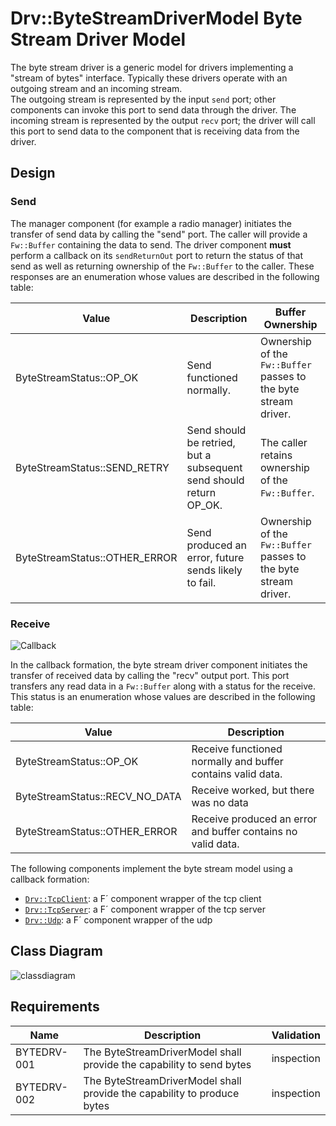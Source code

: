 # Drv::ByteStreamDriverModel Byte Stream Driver Model

The byte stream driver is a generic model for drivers implementing a "stream of bytes" interface. Typically these drivers operate with an outgoing stream and an incoming stream.  
The outgoing stream is represented by the input `send` port; other components can invoke this port to send data through the driver. The incoming stream is represented by the output `recv` port; the driver will call this port to send data to the component that is receiving data from the driver.

## Design

### Send

The manager component (for example a radio manager) initiates the transfer of send data by calling the "send" port.
The caller will provide a `Fw::Buffer` containing the data to send. The driver component **must** perform a callback on its `sendReturnOut` port to return the status of that send as well as returning ownership of the `Fw::Buffer` to the caller.
These responses are an enumeration whose values are described in the following table:

| Value | Description | Buffer Ownership |
|---|---|---|
| ByteStreamStatus::OP_OK    | Send functioned normally. | Ownership of the `Fw::Buffer` passes to the byte stream driver. |
| ByteStreamStatus::SEND_RETRY | Send should be retried, but a subsequent send should return OP_OK. | The caller retains ownership of the `Fw::Buffer`. |
| ByteStreamStatus::OTHER_ERROR | Send produced an error, future sends likely to fail. | Ownership of the `Fw::Buffer` passes to the byte stream driver. |

### Receive

![Callback](./img/canvas-callback.png)

In the callback formation, the byte stream driver component initiates the transfer of received data by calling the
"recv" output port. This port transfers any read data in a `Fw::Buffer` along with a status for the receive.
This status is an enumeration whose values are described in the following table:

| Value | Description |
|---|---|
| ByteStreamStatus::OP_OK    | Receive functioned normally and buffer contains valid data. |
| ByteStreamStatus::RECV_NO_DATA    | Receive worked, but there was no data  |
| ByteStreamStatus::OTHER_ERROR | Receive produced an error and buffer contains no valid data. |

The following components implement the byte stream model using a callback formation:
- [`Drv::TcpClient`](../../TcpClient/docs/sdd.md): a F´ component wrapper of the tcp client
- [`Drv::TcpServer`](../../TcpServer/docs/sdd.md): a F´ component wrapper of the tcp server
- [`Drv::Udp`](../../Udp/docs/sdd.md): a F´ component wrapper of the udp

## Class Diagram
![classdiagram](./img/class_diagram.png)

## Requirements

| Name | Description | Validation |
|---|---|---|
| BYTEDRV-001 | The ByteStreamDriverModel shall provide the capability to send bytes | inspection |
| BYTEDRV-002 | The ByteStreamDriverModel shall provide the capability to produce bytes | inspection |
